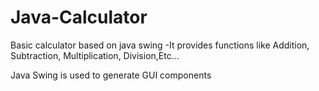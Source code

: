 # Java-Calculator
Basic calculator based on java swing
-It provides functions like Addition, Subtraction, Multiplication, Division,Etc...

Java Swing is used to generate GUI components
